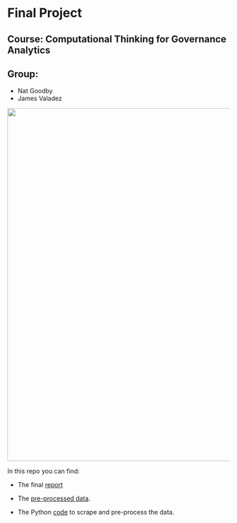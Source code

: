 # Final Project
## Course: Computational Thinking for Governance Analytics

## Group: 

* Nat Goodby
* James Valadez

<center>
<img src="link to photo" width="800">
</center>

In this repo you can find:

* The final [report](http://htmlpreview.github.io/)

* The [pre-processed data](https://github.com/ngoodby/Final_Project_James_Nat/blob/master/Data/Cleaned_Data.csv).

* The Python [code](https://github.com/ngoodby/Final_Project_James_Nat/blob/master/Data/Data_Preprocessing.ipynb) to scrape and pre-process the data.
